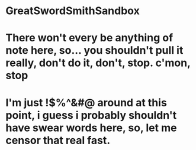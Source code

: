 # GreatSwordSmithSandbox
# There won't every be anything of note here, so... you shouldn't pull it really, don't do it, don't, stop. c'mon, stop
# I'm just !$%^&#@ around at this point, i guess i probably shouldn't have swear words here, so, let me censor that real fast.

